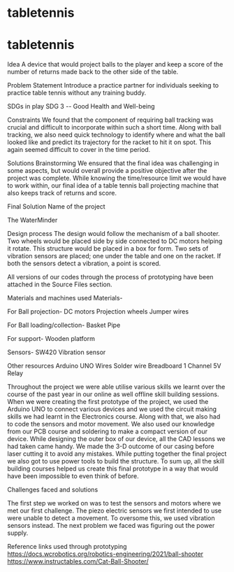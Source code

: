 # tabletennis
# tabletennis
Idea
A device that would project balls to the player and keep a score of the number of returns made back to the other side of the table.

Problem Statement
Introduce a practice partner for individuals seeking to practice table tennis without any training buddy.

SDGs in play
SDG 3 -- Good Health and Well-being

Constraints
We found that the component of requiring ball tracking was crucial and difficult to incorporate within such a short time.
Along with ball tracking, we also need quick technology to identify where and what the ball looked like and predict its trajectory for the racket to hit it on spot. This again seemed difficult to cover in the time period. 

Solutions Brainstorming
We ensured that the final idea was challenging in some aspects,  but would overall provide a positive objective after the project was complete. While knowing the time/resource limit we would have to work within, our final idea of a table tennis ball projecting machine that also keeps track of returns and score. 

Final Solution
Name of the project

The WaterMinder


Design process
The design would follow the mechanism of a ball shooter. Two wheels would be placed side by side connected to DC motors helping it rotate. This structure would be placed in a box for form. Two sets of vibration sensors are placed; one under the table and one on the racket. If both the sensors detect a vibration, a point is scored. 


All versions of our codes through the process of prototyping have been attached in the Source Files section.

Materials and machines used
Materials- 

For Ball projection-
DC motors
Projection wheels
Jumper wires

For Ball loading/collection-
Basket 
Pipe

For support-
Wooden platform 

Sensors-
SW420 Vibration sensor

Other resources
Arduino UNO
Wires
Solder wire
Breadboard
1 Channel 5V Relay



Throughout the project we were able utilise various skills we learnt over the course of the past year in our online as well offline skill building sessions. When we were creating the first prototype of the project, we used the Arduino UNO to connect various devices and we used the circuit making skills we had learnt in the Electronics course. Along with that, we also had to code the sensors and motor movement. We also used our knowledge from our PCB course and soldering to make a compact version of our device. While designing the outer box of our device, all the CAD lessons we had taken came handy. We made the 3-D outcome of our casing before laser cutting it to avoid any mistakes. While putting together the final project we also got to use power tools to build the structure. To sum up, all the skill building courses helped us create this final prototype in a way that would have been impossible to even think of before.

Challenges faced and solutions

The first step we worked on was to test the sensors and motors where we met our first challenge. The piezo electric sensors we first intended to use were unable to detect a movement. To oversome this, we used vibration sensors instead. 
The next problem we faced was figuring out the power supply. 

Reference links used through prototyping
https://docs.wcrobotics.org/robotics-engineering/2021/ball-shooter
https://www.instructables.com/Cat-Ball-Shooter/ 
